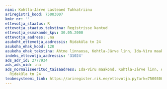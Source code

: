 ```yaml
---
nimi: Kohtla-Järve Lasteaed Tuhkatriinu
ariregistri_kood: 75003007
kmkr_nr: ''
ettevotja_staatus: R
ettevotja_staatus_tekstina: Registrisse kantud
ettevotja_esmakande_kpv: 30.05.2000
ettevotja_aadress: .na
asukoht_ettevotja_aadressis: Ridaküla tn 24
asukoha_ehak_kood: 120
asukoha_ehak_tekstina: Ahtme linnaosa, Kohtla-Järve linn, Ida-Viru maakond
indeks_ettevotja_aadressis: '31024'
ads_adr_id: 2777934
ads_ads_oid: .na
ads_normaliseeritud_taisaadress: Ida-Viru maakond, Kohtla-Järve linn, Ahtme linnaosa,
  Ridaküla tn 24
teabesysteemi_link: https://ariregister.rik.ee/ettevotja.py?ark=75003007&ref=rekvisiidid
---
```


